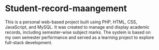 # Student-record-maangement
This is a personal web-based project built using PHP, HTML, CSS, JavaScript, and MySQL. It was created to manage and display academic records, including semester-wise subject marks. The system is based on my own semester performance and served as a learning project to explore full-stack development.

